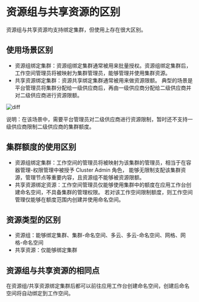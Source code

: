 # 资源组与共享资源的区别

资源组与共享资源均支持绑定集群，但使用上存在很大区别。

## 使用场景区别

- 资源组绑定集群：资源组绑定集群通常被用来批量授权。资源组绑定集群后，
  工作空间管理员将被映射为集群管理员，能够管理并使用集群资源。
- 共享资源绑定集群：资源共享绑定集群通常被用来做资源限额。
  典型的场景是平台管理员将集群分配给一级供应商后，再由一级供应商分配给二级供应商并对二级供应商进行资源限额。

![diff](https://docs.daocloud.io/daocloud-docs-images/docs/zh/docs/ghippo/images/res-gp01.png)

说明：在该场景中，需要平台管理员对二级供应商进行资源限制，暂时还不支持一级供应商限制二级供应商的集群额度。

## 集群额度的使用区别

- 资源组绑定集群：工作空间的管理员将被映射为该集群的管理员，相当于在容器管理-权限管理中被授予 Cluster Admin 角色，
  能够无限制支配该集群资源，管理节点等重要内容，且资源组不能够被资源限额。
- 共享资源绑定资源：工作空间管理员仅能够使用集群中的额度在应用工作台创建命名空间，不具备集群的管理权限。
  若对该工作空间限制额度，则工作空间管理仅能够在额度范围内创建并使用命名空间。

## 资源类型的区别

- 资源组：能够绑定集群、集群-命名空间、多云、多云-命名空间、网格、网格-命名空间
- 共享资源：仅能够绑定集群

## 资源组与共享资源的相同点

在资源组/共享资源绑定集群后都可以前往应用工作台创建命名空间，创建后命名空间将自动绑定到工作空间。
